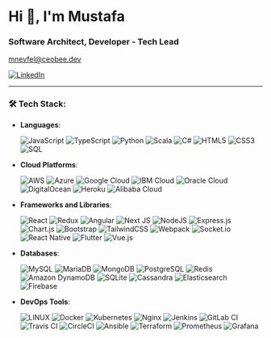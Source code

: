 <h1 align="left">Hi 👋, I'm Mustafa</h1>
<h3 align="left">Software Architect, Developer - Tech Lead</h3>

<p align="left">
  <a href="mailto:mnevfel@ceobee.dev">mnevfel@ceobee.dev</a>
</p>

<p align="left">
  <a href="https://linkedin.com/in/mnevfel" target="blank">
    <img src="https://img.shields.io/badge/LinkedIn-%230077B5.svg?logo=linkedin&logoColor=white" alt="LinkedIn" />
  </a>
</p>

---

### 🛠 Tech Stack:
- **Languages**: 

  ![JavaScript](https://img.shields.io/badge/javascript-%23323330.svg?style=for-the-badge&logo=javascript&logoColor=%23F7DF1E) 
  ![TypeScript](https://img.shields.io/badge/typescript-%23007ACC.svg?style=for-the-badge&logo=typescript&logoColor=white) 
  ![Python](https://img.shields.io/badge/python-%2338ACEC.svg?style=for-the-badge&logo=python&logoColor=white) 
  ![Scala](https://img.shields.io/badge/scala-%23DC322F.svg?style=for-the-badge&logo=scala&logoColor=white) 
  ![C#](https://img.shields.io/badge/c%23-%23239120.svg?style=for-the-badge&logo=c-sharp&logoColor=white) 
  ![HTML5](https://img.shields.io/badge/html5-%23E34F26.svg?style=for-the-badge&logo=html5&logoColor=white) 
  ![CSS3](https://img.shields.io/badge/css3-%231572B6.svg?style=for-the-badge&logo=css3&logoColor=white) 
  ![SQL](https://img.shields.io/badge/SQL-%23479E2F.svg?style=for-the-badge&logo=sql&logoColor=white)

- **Cloud Platforms**: 

  ![AWS](https://img.shields.io/badge/AWS-%23FF9900.svg?style=for-the-badge&logo=amazon-aws&logoColor=white) 
  ![Azure](https://img.shields.io/badge/azure-%230072C6.svg?style=for-the-badge&logo=azure-devops&logoColor=white) 
  ![Google Cloud](https://img.shields.io/badge/Google%20Cloud-%234285F4.svg?style=for-the-badge&logo=google-cloud&logoColor=white) 
  ![IBM Cloud](https://img.shields.io/badge/IBM%20Cloud-%23004C93.svg?style=for-the-badge&logo=ibm-cloud&logoColor=white) 
  ![Oracle Cloud](https://img.shields.io/badge/Oracle%20Cloud-%23FF6F00.svg?style=for-the-badge&logo=oracle&logoColor=white) 
  ![DigitalOcean](https://img.shields.io/badge/DigitalOcean-%23002D72.svg?style=for-the-badge&logo=digitalocean&logoColor=white) 
  ![Heroku](https://img.shields.io/badge/Heroku-%23430098.svg?style=for-the-badge&logo=heroku&logoColor=white) 
  ![Alibaba Cloud](https://img.shields.io/badge/Alibaba%20Cloud-%23FF6A00.svg?style=for-the-badge&logo=alibaba-cloud&logoColor=white)

- **Frameworks and Libraries**: 

  ![React](https://img.shields.io/badge/react-%2320232a.svg?style=for-the-badge&logo=react&logoColor=%2361DAFB) 
  ![Redux](https://img.shields.io/badge/redux-%23593d88.svg?style=for-the-badge&logo=redux&logoColor=white) 
  ![Angular](https://img.shields.io/badge/angular-%23DD0031.svg?style=for-the-badge&logo=angular&logoColor=white)
  ![Next JS](https://img.shields.io/badge/Next-black?style=for-the-badge&logo=next.js&logoColor=white) 
  ![NodeJS](https://img.shields.io/badge/node.js-6DA55F?style=for-the-badge&logo=node.js&logoColor=white) 
  ![Express.js](https://img.shields.io/badge/express.js-%23404d59.svg?style=for-the-badge&logo=express&logoColor=%2361DAFB) 
  ![Chart.js](https://img.shields.io/badge/chart.js-F5788D.svg?style=for-the-badge&logo=chart.js&logoColor=white) 
  ![Bootstrap](https://img.shields.io/badge/bootstrap-%23563D7C.svg?style=for-the-badge&logo=bootstrap&logoColor=white) 
  ![TailwindCSS](https://img.shields.io/badge/tailwindcss-%2338B2AC.svg?style=for-the-badge&logo=tailwind-css&logoColor=white) 
  ![Webpack](https://img.shields.io/badge/webpack-%238DD6F9.svg?style=for-the-badge&logo=webpack&logoColor=black)
  ![Socket.io](https://img.shields.io/badge/Socket.io-black?style=for-the-badge&logo=socket.io&badgeColor=010101)
  ![React Native](https://img.shields.io/badge/react_native-%2320232a.svg?style=for-the-badge&logo=react&logoColor=%2361DAFB) 
  ![Flutter](https://img.shields.io/badge/Flutter-%23025682.svg?style=for-the-badge&logo=flutter&logoColor=white)
  ![Vue.js](https://img.shields.io/badge/vue.js-%234FC08D.svg?style=for-the-badge&logo=vue.js&logoColor=white)

- **Databases**: 

  ![MySQL](https://img.shields.io/badge/mysql-%2300f.svg?style=for-the-badge&logo=mysql&logoColor=white) 
  ![MariaDB](https://img.shields.io/badge/MariaDB-003545?style=for-the-badge&logo=mariadb&logoColor=white) 
  ![MongoDB](https://img.shields.io/badge/MongoDB-%234ea94b.svg?style=for-the-badge&logo=mongodb&logoColor=white) 
  ![PostgreSQL](https://img.shields.io/badge/postgres-%23316192.svg?style=for-the-badge&logo=postgresql&logoColor=white) 
  ![Redis](https://img.shields.io/badge/redis-%23DD0031.svg?style=for-the-badge&logo=redis&logoColor=white) 
  ![Amazon DynamoDB](https://img.shields.io/badge/Amazon%20DynamoDB-4053D6?style=for-the-badge&logo=Amazon%20DynamoDB&logoColor=white) 
  ![SQLite](https://img.shields.io/badge/sqlite-%2307405f.svg?style=for-the-badge&logo=sqlite&logoColor=white) 
  ![Cassandra](https://img.shields.io/badge/cassandra-%234B5D68.svg?style=for-the-badge&logo=apache-cassandra&logoColor=white)
  ![Elasticsearch](https://img.shields.io/badge/elasticsearch-%2300556F.svg?style=for-the-badge&logo=elasticsearch&logoColor=white)
  ![Firebase](https://img.shields.io/badge/firebase-%23039BE5.svg?style=for-the-badge&logo=firebase)

- **DevOps Tools**: 

  ![LINUX](https://img.shields.io/badge/Linux-FCC624?style=for-the-badge&logo=linux&logoColor=black) 
  ![Docker](https://img.shields.io/badge/docker-%230db7ed.svg?style=for-the-badge&logo=docker&logoColor=white) 
  ![Kubernetes](https://img.shields.io/badge/kubernetes-%23326ce5.svg?style=for-the-badge&logo=kubernetes&logoColor=white) 
  ![Nginx](https://img.shields.io/badge/nginx-%23009639.svg?style=for-the-badge&logo=nginx&logoColor=white)
  ![Jenkins](https://img.shields.io/badge/jenkins-%232C5263.svg?style=for-the-badge&logo=jenkins&logoColor=white)
  ![GitLab CI](https://img.shields.io/badge/GitLabCI-%23181717.svg?style=for-the-badge&logo=gitlab&logoColor=white)
  ![Travis CI](https://img.shields.io/badge/travisCI-%232B2F33.svg?style=for-the-badge&logo=travis-ci&logoColor=white)
  ![CircleCI](https://img.shields.io/badge/CircleCI-%23161616.svg?style=for-the-badge&logo=circleci&logoColor=white)
  ![Ansible](https://img.shields.io/badge/ansible-%231A1918.svg?style=for-the-badge&logo=ansible&logoColor=white)
  ![Terraform](https://img.shields.io/badge/terraform-%235835CC.svg?style=for-the-badge&logo=terraform&logoColor=white)
  ![Prometheus](https://img.shields.io/badge/prometheus-%2343495E.svg?style=for-the-badge&logo=prometheus&logoColor=white)
  ![Grafana](https://img.shields.io/badge/grafana-F46800.svg?style=for-the-badge&logo=grafana&logoColor=white)
